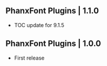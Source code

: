 PhanxFont Plugins | 1.1.0
-------------------------
- TOC update for 9.1.5

PhanxFont Plugins | 1.0.0
-------------------------
- First release
